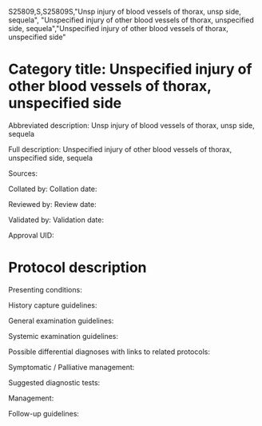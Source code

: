 S25809,S,S25809S,"Unsp injury of blood vessels of thorax, unsp side, sequela", "Unspecified injury of other blood vessels of thorax, unspecified side, sequela","Unspecified injury of other blood vessels of thorax, unspecified side"
# Category title: Unspecified injury of other blood vessels of thorax, unspecified side

Abbreviated description: Unsp injury of blood vessels of thorax, unsp side, sequela

Full description: Unspecified injury of other blood vessels of thorax, unspecified side, sequela

Sources:

Collated by:
Collation date:

Reviewed by:
Review date:

Validated by:
Validation date:

Approval UID:

# Protocol description

Presenting conditions:

History capture guidelines:

General examination guidelines:

Systemic examination guidelines:

Possible differential diagnoses with links to related protocols:

Symptomatic / Palliative management:

Suggested diagnostic tests:

Management:

Follow-up guidelines:
